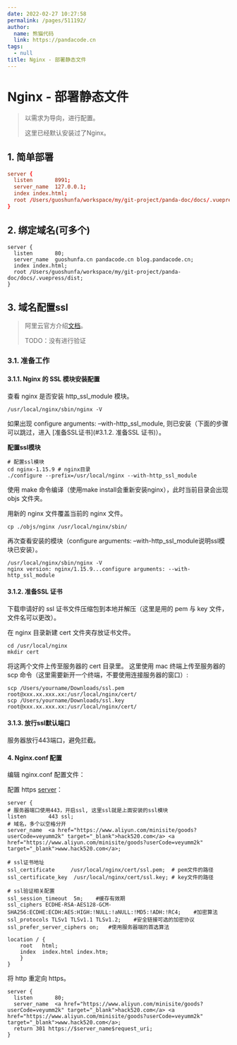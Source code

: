 ```yaml
---
date: 2022-02-27 10:27:58
permalink: /pages/511192/
author: 
  name: 熊猫代码
  link: https://pandacode.cn
tags: 
  - null
title: Nginx - 部署静态文件
---
```


# Nginx - 部署静态文件

> 以需求为导向，进行配置。
>
> 这里已经默认安装过了Nginx。

## 1. 简单部署

```conf
server {
  listen       8991;                                                         
  server_name  127.0.0.1;     
  index index.html;
  root /Users/guoshunfa/workspace/my/git-project/panda-doc/docs/.vuepress/dist;
}
```

## 2. 绑定域名(可多个)

```shell
server {
  listen       80;                                                         
  server_name  guoshunfa.cn pandacode.cn blog.pandacode.cn;     
  index index.html;
  root /Users/guoshunfa/workspace/my/git-project/panda-doc/docs/.vuepress/dist;
}
```

## 3. 域名配置ssl

> 阿里云官方介绍[文档](https://developer.aliyun.com/article/766958)。
>
> TODO：没有进行验证

### 3.1. 准备工作

#### 3.1.1. Nginx 的 SSL 模块安装配置

查看 nginx 是否安装 http_ssl_module 模块。

```shell
/usr/local/nginx/sbin/nginx -V
```

如果出现 configure arguments: –with-http_ssl_module, 则已安装（下面的步骤可以跳过，进入 [准备SSL证书](#3.1.2. 准备SSL 证书)）。

**配置ssl模块**

```shell
# 配置ssl模块
cd nginx-1.15.9 # nginx目录
./configure --prefix=/usr/local/nginx --with-http_ssl_module
```

使用 make 命令编译（使用make install会重新安装nginx），此时当前目录会出现 objs 文件夹。

用新的 nginx 文件覆盖当前的 nginx 文件。

```shell
cp ./objs/nginx /usr/local/nginx/sbin/
```

再次查看安装的模块（configure arguments: –with-http_ssl_module说明ssl模块已安装）。

```shell
/usr/local/nginx/sbin/nginx -V
nginx version: nginx/1.15.9...configure arguments: --with-http_ssl_module
```

#### 3.1.2. 准备SSL 证书

下载申请好的 ssl 证书文件压缩包到本地并解压（这里是用的 pem 与 key 文件，文件名可以更改）。

在 nginx 目录新建 cert 文件夹存放证书文件。

```shell
cd /usr/local/nginx
mkdir cert
```

将这两个文件上传至服务器的 cert 目录里。
这里使用 mac 终端上传至服务器的 scp 命令（这里需要新开一个终端，不要使用连接服务器的窗口）:

```shell
scp /Users/yourname/Downloads/ssl.pem root@xxx.xx.xxx.xx:/usr/local/nginx/cert/
scp /Users/yourname/Downloads/ssl.key root@xxx.xx.xxx.xx:/usr/local/nginx/cert/
```

#### 3.1.3. 放行ssl默认端口

服务器放行443端口，避免拦截。

#### 4. Nginx.conf 配置

编辑 nginx.conf 配置文件：

配置 https [server](https://www.aliyun.com/minisite/goods?spm=a2c6h.12873639.0.0.c59a5caahlH2sx&userCode=veyumm2k)：

```
server {
# 服务器端口使用443，开启ssl, 这里ssl就是上面安装的ssl模块
listen       443 ssl;
# 域名，多个以空格分开
server_name  <a href="https://www.aliyun.com/minisite/goods?userCode=veyumm2k" target="_blank">hack520.com</a> <a href="https://www.aliyun.com/minisite/goods?userCode=veyumm2k" target="_blank">www.hack520.com</a>;

# ssl证书地址
ssl_certificate     /usr/local/nginx/cert/ssl.pem;  # pem文件的路径
ssl_certificate_key  /usr/local/nginx/cert/ssl.key; # key文件的路径

# ssl验证相关配置
ssl_session_timeout  5m;    #缓存有效期
ssl_ciphers ECDHE-RSA-AES128-GCM-SHA256:ECDHE:ECDH:AES:HIGH:!NULL:!aNULL:!MD5:!ADH:!RC4;    #加密算法
ssl_protocols TLSv1 TLSv1.1 TLSv1.2;    #安全链接可选的加密协议
ssl_prefer_server_ciphers on;   #使用服务器端的首选算法

location / {
    root   html;
    index  index.html index.htm;
	}
}
```

将 http 重定向 https。

```
server {
  listen       80;
  server_name  <a href="https://www.aliyun.com/minisite/goods?userCode=veyumm2k" target="_blank">hack520.com</a> <a href="https://www.aliyun.com/minisite/goods?userCode=veyumm2k" target="_blank">www.hack520.com</a>;
  return 301 https://$server_name$request_uri;
}
```
